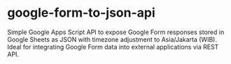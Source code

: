 # google-form-to-json-api
Simple Google Apps Script API to expose Google Form responses stored in Google Sheets as JSON with timezone adjustment to Asia/Jakarta (WIB). Ideal for integrating Google Form data into external applications via REST API.
